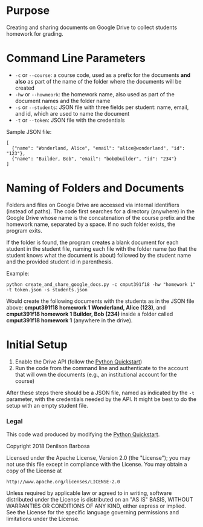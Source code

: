 # Purpose

Creating and sharing documents on Google Drive to collect students
homework for grading.

# Command Line Parameters

* `-c` or `--course`: a course code, used as a prefix for the documents **and also** as part of the name of the folder where the documents will be created
* `-hw` or `--howmeork`: the homework name, also used as part of the document names and the folder name
* `-s` or `--students`: JSON file with three fields per student: name, email, and id, which are used to name the document
* `-t` or `--token`: JSON file with the credentials

Sample JSON file:

```
[
  {"name": "Wonderland, Alice", "email": "alice@wonderland", "id": "123"},
  {"name": "Builder, Bob", "email": "bob@builder", "id": "234"}
]
```

# Naming of Folders and Documents

Folders and files on Google Drive are accessed via internal identifiers (instead of paths). The code first searches for a directory (anywhere) in the Google Drive whose name is the concatenation of the course prefix and the homework name, separated by a space. If no such folder exists, the program exits.

If the folder is found, the program creates a blank document for each student in the student file, naming each file with the folder name (so that the student knows what the document is about) followed by the student name and the provided student id in parenthesis.

Example:
```
python create_and_share_google_docs.py -c cmput391f18 -hw "homework 1" -t token.json -s students.json
```

Would create the following documents with the students as in the JSON file above: **cmput391f18 homework 1 Wonderland, Alice (123)**, and **cmput391f18 homework 1 Builder, Bob (234)** inside a folder called **cmput391f18 homework 1** (anywhere in the drive).


# Initial Setup

1. Enable the Drive API (follow the [Python Quickstart](https://developers.google.com/drive/api/v3/quickstart/python))
2. Run the code from the command line and authenticate to the account that will own the documents (e.g., an institutional account for the course)

After these steps there should be a JSON file, named as indicated by the `-t` parameter, with the credentials needed by the API. It might be best to do the setup with an empty student file.


### Legal

This code wad produced by modifying the [Python Quickstart](https://developers.google.com/drive/api/v3/quickstart/python).

Copyright 2018 Denilson Barbosa

Licensed under the Apache License, Version 2.0 (the "License");
you may not use this file except in compliance with the License.
You may obtain a copy of the License at

    http://www.apache.org/licenses/LICENSE-2.0

Unless required by applicable law or agreed to in writing, software
distributed under the License is distributed on an "AS IS" BASIS,
WITHOUT WARRANTIES OR CONDITIONS OF ANY KIND, either express or implied.
See the License for the specific language governing permissions and
limitations under the License.
